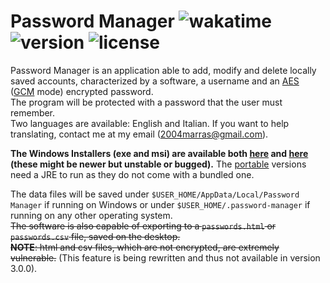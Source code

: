 # Password Manager <img src="https://wakatime.com/badge/github/Achille004/PasswordManager.svg?style=flat" alt="wakatime"> <img src="https://img.shields.io/badge/version-3.0.1-green" alt="version"> <img alt="license" src="https://img.shields.io/github/license/Achille004/PasswordManager">


Password Manager is an application able to add, modify and delete locally saved accounts, characterized by a software, a username and an [AES](https://en.wikipedia.org/wiki/Advanced_Encryption_Standard "AES explanation.") ([GCM](https://en.wikipedia.org/wiki/Galois/Counter_Mode "GCM explanation.") mode) encrypted password.  
The program will be protected with a password that the user must remember.  
Two languages are available: English and Italian. If you want to help translating, contact me at my email (2004marras@gmail.com).


**The Windows Installers (exe and msi) are available both [here](https://github.com/Achille004/PasswordManager/releases "Releases page.") and [here](https://github.com/Achille004/PasswordManager/tree/main/compiled/installer "Installers folder.") (these might be newer but unstable or bugged).** 
The [portable](https://github.com/Achille004/PasswordManager/tree/main/compiled/portable "Portable version folder.") versions need a JRE to run as they do not come with a bundled one.


The data files will be saved under `$USER_HOME/AppData/Local/Password Manager` if running on Windows or under `$USER_HOME/.password-manager` if running on any other operating system.  
~~The software is also capable of exporting to a `passwords.html` or `passwords.csv` file, saved on the desktop.~~  
~~**NOTE**: html and csv files, which are not encrypted, are extremely vulnerable.~~ (This feature is being rewritten and thus not available in version 3.0.0).
